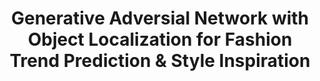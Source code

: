---
title: "Generative Adversial Network with Object Localization for Fashion Trend Prediction & Style Inspiration"
excerpt: ""
collection: projects
paperurl: "/files/comp4901j_paper.pdf"
slidesurl: "/files/comp4901j_slides.pdf"
codeurl: "https://github.com/itsuncheng/fashion_gan"
description: "Research project for the course, Deep Learning in Computer Vision, at HKUST. In this work we use Generative Adversarial Networks (GAN) with Faster R-CNN to create predictive fashion samples from the data collected from multiple sources of recent high-fashion catwalks. With sufficient amount of training, we found that the DCGAN model is able to output a set of images resembling a model walking on a catwalk with newly proposed patterns as the clothing design as our final product."
---